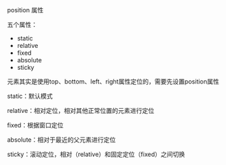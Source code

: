 position 属性   

五个属性：  
* static  
* relative  
* fixed  
* absolute  
* sticky  

元素其实是使用top、bottom、left、right属性定位的，需要先设置position属性  

static：默认模式  

relative：相对定位，相对其他正常位置的元素进行定位  

fixed：根据窗口定位  

absolute：相对于最近的父元素进行定位  

sticky：滚动定位，相对（relative）和固定定位（fixed）之间切换  
